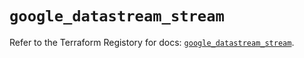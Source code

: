 # `google_datastream_stream`

Refer to the Terraform Registory for docs: [`google_datastream_stream`](https://registry.terraform.io/providers/hashicorp/google/5.0.0/docs/resources/datastream_stream).
